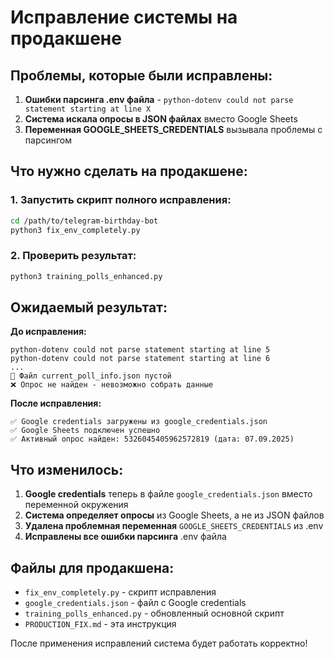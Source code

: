 # Исправление системы на продакшене

## Проблемы, которые были исправлены:

1. **Ошибки парсинга .env файла** - `python-dotenv could not parse statement starting at line X`
2. **Система искала опросы в JSON файлах** вместо Google Sheets
3. **Переменная GOOGLE_SHEETS_CREDENTIALS** вызывала проблемы с парсингом

## Что нужно сделать на продакшене:

### 1. Запустить скрипт полного исправления:
```bash
cd /path/to/telegram-birthday-bot
python3 fix_env_completely.py
```

### 2. Проверить результат:
```bash
python3 training_polls_enhanced.py
```

## Ожидаемый результат:

**До исправления:**
```
python-dotenv could not parse statement starting at line 5
python-dotenv could not parse statement starting at line 6
...
📄 Файл current_poll_info.json пустой
❌ Опрос не найден - невозможно собрать данные
```

**После исправления:**
```
✅ Google credentials загружены из google_credentials.json
✅ Google Sheets подключен успешно
✅ Активный опрос найден: 5326045405962572819 (дата: 07.09.2025)
```

## Что изменилось:

1. **Google credentials** теперь в файле `google_credentials.json` вместо переменной окружения
2. **Система определяет опросы** из Google Sheets, а не из JSON файлов
3. **Удалена проблемная переменная** `GOOGLE_SHEETS_CREDENTIALS` из .env
4. **Исправлены все ошибки парсинга** .env файла

## Файлы для продакшена:

- `fix_env_completely.py` - скрипт исправления
- `google_credentials.json` - файл с Google credentials
- `training_polls_enhanced.py` - обновленный основной скрипт
- `PRODUCTION_FIX.md` - эта инструкция

После применения исправлений система будет работать корректно!
